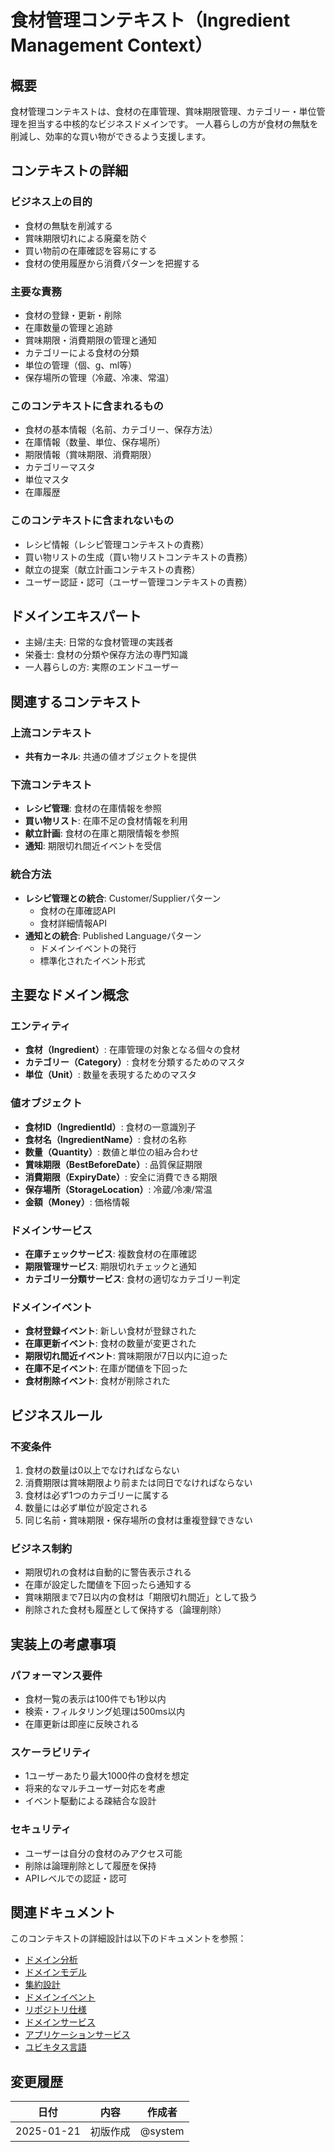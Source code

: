 # 食材管理コンテキスト（Ingredient Management Context）

## 概要

食材管理コンテキストは、食材の在庫管理、賞味期限管理、カテゴリー・単位管理を担当する中核的なビジネスドメインです。
一人暮らしの方が食材の無駄を削減し、効率的な買い物ができるよう支援します。

## コンテキストの詳細

### ビジネス上の目的

- 食材の無駄を削減する
- 賞味期限切れによる廃棄を防ぐ
- 買い物前の在庫確認を容易にする
- 食材の使用履歴から消費パターンを把握する

### 主要な責務

- 食材の登録・更新・削除
- 在庫数量の管理と追跡
- 賞味期限・消費期限の管理と通知
- カテゴリーによる食材の分類
- 単位の管理（個、g、ml等）
- 保存場所の管理（冷蔵、冷凍、常温）

### このコンテキストに含まれるもの

- 食材の基本情報（名前、カテゴリー、保存方法）
- 在庫情報（数量、単位、保存場所）
- 期限情報（賞味期限、消費期限）
- カテゴリーマスタ
- 単位マスタ
- 在庫履歴

### このコンテキストに含まれないもの

- レシピ情報（レシピ管理コンテキストの責務）
- 買い物リストの生成（買い物リストコンテキストの責務）
- 献立の提案（献立計画コンテキストの責務）
- ユーザー認証・認可（ユーザー管理コンテキストの責務）

## ドメインエキスパート

- 主婦/主夫: 日常的な食材管理の実践者
- 栄養士: 食材の分類や保存方法の専門知識
- 一人暮らしの方: 実際のエンドユーザー

## 関連するコンテキスト

### 上流コンテキスト

- **共有カーネル**: 共通の値オブジェクトを提供

### 下流コンテキスト

- **レシピ管理**: 食材の在庫情報を参照
- **買い物リスト**: 在庫不足の食材情報を利用
- **献立計画**: 食材の在庫と期限情報を参照
- **通知**: 期限切れ間近イベントを受信

### 統合方法

- **レシピ管理との統合**: Customer/Supplierパターン
  - 食材の在庫確認API
  - 食材詳細情報API
- **通知との統合**: Published Languageパターン
  - ドメインイベントの発行
  - 標準化されたイベント形式

## 主要なドメイン概念

### エンティティ

- **食材（Ingredient）**: 在庫管理の対象となる個々の食材
- **カテゴリー（Category）**: 食材を分類するためのマスタ
- **単位（Unit）**: 数量を表現するためのマスタ

### 値オブジェクト

- **食材ID（IngredientId）**: 食材の一意識別子
- **食材名（IngredientName）**: 食材の名称
- **数量（Quantity）**: 数値と単位の組み合わせ
- **賞味期限（BestBeforeDate）**: 品質保証期限
- **消費期限（ExpiryDate）**: 安全に消費できる期限
- **保存場所（StorageLocation）**: 冷蔵/冷凍/常温
- **金額（Money）**: 価格情報

### ドメインサービス

- **在庫チェックサービス**: 複数食材の在庫確認
- **期限管理サービス**: 期限切れチェックと通知
- **カテゴリー分類サービス**: 食材の適切なカテゴリー判定

### ドメインイベント

- **食材登録イベント**: 新しい食材が登録された
- **在庫更新イベント**: 食材の数量が変更された
- **期限切れ間近イベント**: 賞味期限が7日以内に迫った
- **在庫不足イベント**: 在庫が閾値を下回った
- **食材削除イベント**: 食材が削除された

## ビジネスルール

### 不変条件

1. 食材の数量は0以上でなければならない
2. 消費期限は賞味期限より前または同日でなければならない
3. 食材は必ず1つのカテゴリーに属する
4. 数量には必ず単位が設定される
5. 同じ名前・賞味期限・保存場所の食材は重複登録できない

### ビジネス制約

- 期限切れの食材は自動的に警告表示される
- 在庫が設定した閾値を下回ったら通知する
- 賞味期限まで7日以内の食材は「期限切れ間近」として扱う
- 削除された食材も履歴として保持する（論理削除）

## 実装上の考慮事項

### パフォーマンス要件

- 食材一覧の表示は100件でも1秒以内
- 検索・フィルタリング処理は500ms以内
- 在庫更新は即座に反映される

### スケーラビリティ

- 1ユーザーあたり最大1000件の食材を想定
- 将来的なマルチユーザー対応を考慮
- イベント駆動による疎結合な設計

### セキュリティ

- ユーザーは自分の食材のみアクセス可能
- 削除は論理削除として履歴を保持
- APIレベルでの認証・認可

## 関連ドキュメント

このコンテキストの詳細設計は以下のドキュメントを参照：

- [ドメイン分析](./domain-analysis.md)
- [ドメインモデル](./domain-model.md)
- [集約設計](./aggregates.md)
- [ドメインイベント](./domain-events.md)
- [リポジトリ仕様](./repositories.md)
- [ドメインサービス](./domain-services.md)
- [アプリケーションサービス](./application-services.md)
- [ユビキタス言語](./ubiquitous-language.md)

## 変更履歴

| 日付       | 内容     | 作成者  |
| ---------- | -------- | ------- |
| 2025-01-21 | 初版作成 | @system |

